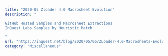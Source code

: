 ```yaml
---
title: "2020-05 Zloader 4.0 Macrosheet Evolution"
description: "

GitHub Hosted Samples and Macrosheet Extractions
InQuest Labs Samples by Heuristic Match

"
url: "https://inquest.net/blog/2020/05/06/ZLoader-4.0-Macrosheets-Evolution"
category: "Miscellaneous"
---
```


